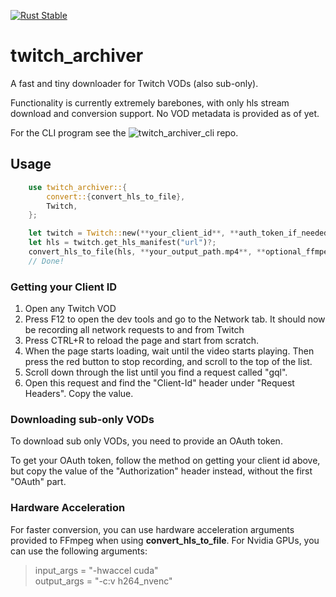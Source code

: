 [![Rust Stable](https://github.com/F0903/twitch_archiver/actions/workflows/rust.yml/badge.svg)](https://github.com/F0903/twitch_archiver/actions/workflows/rust.yml)

# twitch_archiver

A fast and tiny downloader for Twitch VODs (also sub-only).

Functionality is currently extremely barebones, with only hls stream download and conversion support. No VOD metadata is provided as of yet.

For the CLI program see the ![twitch_archiver_cli repo.](https://github.com/F0903/twitch_archiver_cli)

## Usage

```rust
    use twitch_archiver::{
        convert::{convert_hls_to_file},
        Twitch,
    };

    let twitch = Twitch::new(**your_client_id**, **auth_token_if_needed**);
    let hls = twitch.get_hls_manifest("url")?;
    convert_hls_to_file(hls, **your_output_path.mp4**, **optional_ffmpeg_input_args**,**optional_ffmpeg_output_args**)?;
    // Done!
```

### Getting your Client ID

1. Open any Twitch VOD
2. Press F12 to open the dev tools and go to the Network tab. It should now be recording all network requests to and from Twitch
3. Press CTRL+R to reload the page and start from scratch.
4. When the page starts loading, wait until the video starts playing. Then press the red button to stop recording, and scroll to the top of the list.
5. Scroll down through the list until you find a request called "gql".
6. Open this request and find the "Client-Id" header under "Request Headers". Copy the value.

### Downloading sub-only VODs

To download sub only VODs, you need to provide an OAuth token.

To get your OAuth token, follow the method on getting your client id above, but copy the value of the "Authorization" header instead, without the first "OAuth" part.

### Hardware Acceleration

For faster conversion, you can use hardware acceleration arguments provided to FFmpeg when using **convert_hls_to_file**.
For Nvidia GPUs, you can use the following arguments:

> input_args = "-hwaccel cuda"  
> output_args = "-c:v h264_nvenc"
